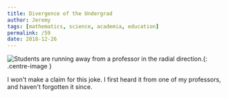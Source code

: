 ```yaml
---
title: Divergence of the Undergrad
author: Jeremy
tags: [mathematics, science, academia, education]
permalink: /59
date: 2018-12-26
---
```


![Students are running away from a professor in the radial direction.](https://res.cloudinary.com/dh3hm8pb7/image/upload/c_scale,q_auto:best,w_615/v1535842782/Handwaving/Published/DivergenceOfTheUndergrad.png){: .centre-image }

I won't make a claim for this joke. I first heard it from one of my professors, and haven't forgotten it since.